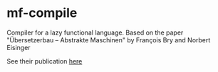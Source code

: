 # mf-compile

Compiler for a lazy functional language. Based on the paper "Übersetzerbau – Abstrakte Maschinen" by François Bry and Norbert Eisinger

See their publication [here](https://www.en.pms.ifi.lmu.de/publications/lecture-notes/uebersetzerbau/www-skriptum-2004.pdf)
